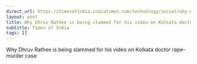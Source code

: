 ```yaml
---
direct_url: https://timesofindia.indiatimes.com/technology/social/why-dhruv-rathee-is-being-slammed-for-his-video-on-kolkata-doctor-rape-murder-case/articleshow/112542653.cms
layout: post
title: Why Dhruv Rathee is being slammed for his video on Kolkata doctor rape-murder case
subtitle: Times of India
tags: []
---
```


Why Dhruv Rathee is being slammed for his video on Kolkata doctor rape-murder case
